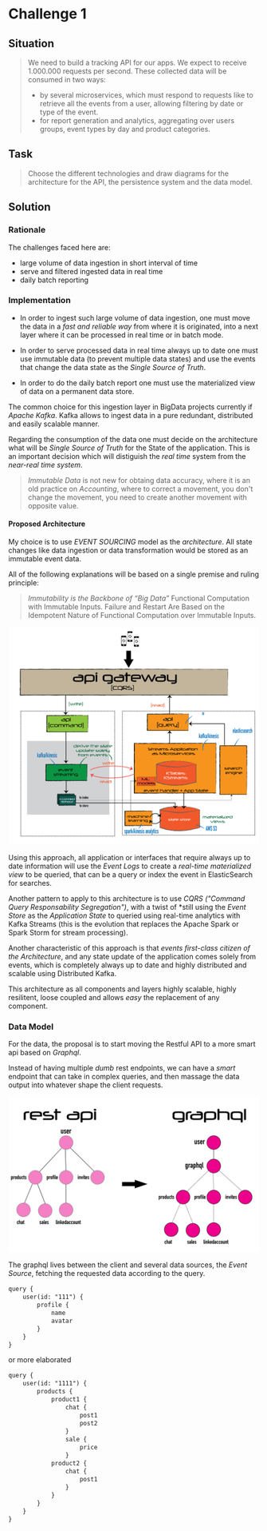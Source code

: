 # Challenge 1

## Situation


>We need to build a tracking API for our apps. We expect to receive 1.000.000 requests per second. These collected data will be consumed in two ways:
>* by several microservices, which must respond to requests like to retrieve all the events from a user, allowing filtering by date or type of the event.		
>* for report generation and analytics, aggregating over users groups, event types by day and product categories.
>

## Task

>Choose the different technologies and draw diagrams for the 
architecture for the API, the persistence system and the data model.


## Solution

### Rationale

The challenges faced here are:
* large volume of data ingestion in short interval of time
* serve and filtered ingested data in real time
* daily batch reporting

### Implementation

* In order to ingest such large volume of data ingestion, one must move the data in a *_fast  and reliable way_*  from where it is originated, into a next layer where it can be processed in real time or in batch mode. 

* In order to serve processed data in real time always up to date one must use immutable data (to prevent multiple data states) and use the events that change the data state as the *Single Source of Truth*.

* In order to do the daily batch report one must use the materialized view of data on a permanent data store.


The common choice for this ingestion layer in BigData projects currently if *Apache Kafka*. Kafka allows to ingest data in a pure redundant, distributed and easily scalable manner.

Regarding the consumption of the data one must decide on the architecture what will be *Single Source of Truth* for the State of the application. This is an important decision which will distiguish the *real time* system from the *near-real time system*. 


>*Immutable Data* is not new for obtaing data accuracy, where it is an old practice on *Accounting*, where to correct a movement, you don't change the movement, you need to create another movement with opposite value.



#### Proposed Architecture

My choice is to use *EVENT SOURCING* model as the *architecture*. All state changes like data ingestion or data transformation would be stored as an immutable event data. 

All of the following explanations will be based on a single premise and ruling principle:

> *Immutability is the Backbone of “Big Data”*
>Functional Computation with Immutable Inputs. Failure and Restart Are Based on the Idempotent Nature of Functional Computation over Immutable Inputs.

![Architecture](kstreams.png)

Using this approach, all application or interfaces that require always up to date information will use the _Event Logs_ to create a *real-time materialized view* to be queried, that can be a query or index the event in ElasticSearch for searches.

Another pattern to apply to this architecture is to use *CQRS ("Command Query Responsability Segregation")*, with a twist of *still using the *Event Store* as the *Application State* to queried using real-time analytics with Kafka Streams (this is the evolution that replaces the Apache Spark or Spark Storm for stream processing).

Another characteristic of this approach is that _*events* first-class citizen of the Architecture_, and any state update of the application comes solely from events,  which is completely always up to date and highly distributed and scalable using Distributed Kafka.

This architecture as all components and layers highly scalable, highly resilitent, loose coupled and allows *easy* the replacement of any component.

### Data Model

For the data, the proposal is to start moving the Restful API to a more smart api based on *Graphql*.

Instead of having multiple *dumb* rest endpoints, we can have a *smart* endpoint that can take in complex queries, and then massage the data output into whatever shape the client requests.

![](graphql.png)

The graphql lives between the client and several data sources, the *Event Source*, fetching the requested data according to the query.
```
query {
    user(id: "111") {
        profile {
            name
            avatar
        }
    }
}
``` 
or more elaborated
```
query {
    user(id: "1111") {
        products {
            product1 {
                chat {
                    post1
                    post2
                }
                sale {
                    price
                }
            product2 {
                chat {
                    post1
                }
            }        
        }
    }
}
```






